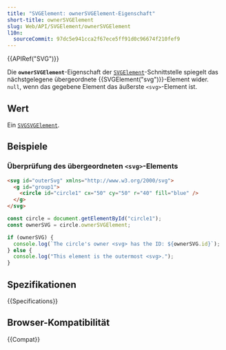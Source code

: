 ```yaml
---
title: "SVGElement: ownerSVGElement-Eigenschaft"
short-title: ownerSVGElement
slug: Web/API/SVGElement/ownerSVGElement
l10n:
  sourceCommit: 97dc5e941cca2f67ece5ff91d0c96674f210fef9
---
```


{{APIRef("SVG")}}

Die **`ownerSVGElement`**-Eigenschaft der [`SVGElement`](/de/docs/Web/API/SVGElement)-Schnittstelle spiegelt das nächstgelegene übergeordnete {{SVGElement("svg")}}-Element wider. `null`, wenn das gegebene Element das äußerste `<svg>`-Element ist.

## Wert

Ein [`SVGSVGElement`](/de/docs/Web/API/SVGSVGElement).

## Beispiele

### Überprüfung des übergeordneten `<svg>`-Elements

```html
<svg id="outerSvg" xmlns="http://www.w3.org/2000/svg">
  <g id="group1">
    <circle id="circle1" cx="50" cy="50" r="40" fill="blue" />
  </g>
</svg>
```

```js
const circle = document.getElementById("circle1");
const ownerSVG = circle.ownerSVGElement;

if (ownerSVG) {
  console.log(`The circle's owner <svg> has the ID: ${ownerSVG.id}`);
} else {
  console.log("This element is the outermost <svg>.");
}
```

## Spezifikationen

{{Specifications}}

## Browser-Kompatibilität

{{Compat}}

